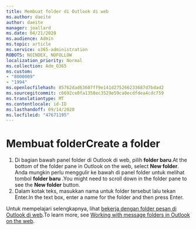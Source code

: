 ```yaml
---
title: Membuat folder di Outlook di web
ms.author: daeite
author: daeite
manager: joallard
ms.date: 04/21/2020
ms.audience: Admin
ms.topic: article
ms.service: o365-administration
ROBOTS: NOINDEX, NOFOLLOW
localization_priority: Normal
ms.collection: Adm_O365
ms.custom:
- "8000009"
- "1994"
ms.openlocfilehash: 85762dad63607ff9e141d275266233687d7bdad2
ms.sourcegitcommit: c6692ce0fa1358ec3529e59ca0ecdfdea4cdc759
ms.translationtype: MT
ms.contentlocale: id-ID
ms.lasthandoff: 09/14/2020
ms.locfileid: "47671195"
---
```

# <a name="create-a-folder"></a><span data-ttu-id="f3a54-102">Membuat folder</span><span class="sxs-lookup"><span data-stu-id="f3a54-102">Create a folder</span></span>

1. <span data-ttu-id="f3a54-103">Di bagian bawah panel folder di Outlook di web, pilih **folder baru**.</span><span class="sxs-lookup"><span data-stu-id="f3a54-103">At the bottom of the folder pane in Outlook on the web, select **New folder**.</span></span> <span data-ttu-id="f3a54-104">Anda mungkin perlu menggulir ke bawah di panel folder untuk melihat tombol **folder baru** .</span><span class="sxs-lookup"><span data-stu-id="f3a54-104">You might need to scroll down in the folder pane to see the **New folder** button.</span></span>
1. <span data-ttu-id="f3a54-105">Dalam kotak teks, masukkan nama untuk folder tersebut lalu tekan Enter.</span><span class="sxs-lookup"><span data-stu-id="f3a54-105">In the text box, enter a name for the folder and then press Enter.</span></span>

<span data-ttu-id="f3a54-106">Untuk mempelajari selengkapnya, lihat [bekerja dengan folder pesan di Outlook di web](https://support.office.com/article/ae0f10d6-54e7-4f29-acd3-78cdc3fdcb9f).</span><span class="sxs-lookup"><span data-stu-id="f3a54-106">To learn more, see [Working with message folders in Outlook on the web](https://support.office.com/article/ae0f10d6-54e7-4f29-acd3-78cdc3fdcb9f).</span></span>